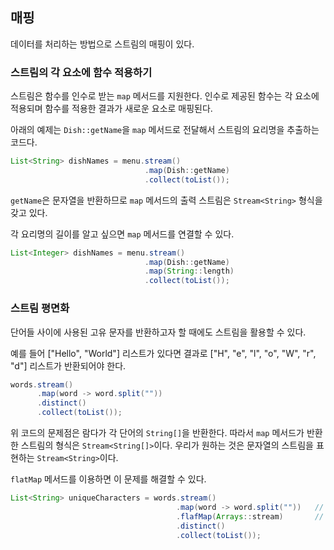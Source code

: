 ## 매핑
데이터를 처리하는 방법으로 스트림의 매핑이 있다.

### 스트림의 각 요소에 함수 적용하기
스트림은 함수를 인수로 받는 `map` 메서드를 지원한다. 인수로 제공된 함수는 각 요소에 적용되며 함수를 적용한 결과가 새로운 요소로 매핑된다.

아래의 예제는 `Dish::getName`을 `map` 메서드로 전달해서 스트림의 요리명을 추출하는 코드다.
```Java
List<String> dishNames = menu.stream()
                              .map(Dish::getName)
                              .collect(toList());

```
`getName`은 문자열을 반환하므로 `map` 메서드의 출력 스트림은 `Stream<String>` 형식을 갖고 있다.

각 요리명의 길이를 알고 싶으면 `map` 메서드를 연결할 수 있다.
```Java
List<Integer> dishNames = menu.stream()
                              .map(Dish::getName)
                              .map(String::length)
                              .collect(toList());

```
### 스트림 평면화
단어들 사이에 사용된 고유 문자를 반환하고자 할 때에도 스트림을 활용할 수 있다.

예를 들어 ["Hello", "World"] 리스트가 있다면 결과로 ["H", "e", "l", "o", "W", "r", "d"] 리스트가 반환되어야 한다.

```Java
words.stream()
      .map(word -> word.split(""))
      .distinct()
      .collect(toList());
```
위 코드의 문제점은 람다가 각 단어의 `String[]`을 반환한다. 따라서 `map` 메서드가 반환한 스트림의 형식은 `Stream<String[]>`이다. 우리가 원하는 것은 문자열의 스트림을 표현하는 `Stream<String>`이다.

`flatMap` 메서드를 이용하면 이 문제를 해결할 수 있다.
```Java
List<String> uniqueCharacters = words.stream()
                                     .map(word -> word.split(""))   // 각 단어를 개별 문자를 포함하는 배열로 변환
                                     .flafMap(Arrays::stream)       // 생성된 스트림을 하나의 스트림으로 평면화
                                     .distinct()                    
                                     .collect(toList());            
```
